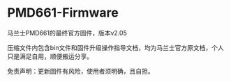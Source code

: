 # PMD661-Firmware
马兰士PMD661的最终官方固件，版本v2.05

压缩文件内包含bin文件和固件升级操作指导文档，均为马兰士官方原文档，个人只是满足自用，顺便搬运分享。

免责声明：更新固件有风险，使用者须明确，且自担。
